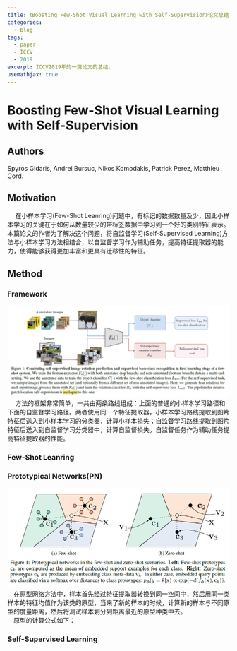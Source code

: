 ```yaml
---
title: 《Boosting Few-Shot Visual Learning with Self-Supervision》论文总结
categories:
  - blog
tags:
  - paper
  - ICCV
  - 2019
excerpt: ICCV2019年的一篇论文的总结。
usemathjax: true
---
```

# Boosting Few-Shot Visual Learning with Self-Supervision

## Authors
Spyros Gidaris, Andrei Bursuc, Nikos Komodakis, Patrick Perez, Matthieu Cord.

## Motivation
&emsp; 在小样本学习(Few-Shot Leanring)问题中，有标记的数据数量及少，因此小样本学习的关键在于如何从数量较少的带标签数据中学习到一个好的类别特征表示。本篇论文的作者为了解决这个问题，将自监督学习(Self-Supervised Learning)方法与小样本学习方法相结合，以自监督学习作为辅助任务，提高特征提取器的能力，使得能够获得更加丰富和更具有迁移性的特征。

## Method

### Framework
![avatar](/assets/images/paper2/framework.png)
&emsp; 方法的框架非常简单，一共由两条路线组成：上面的普通的小样本学习路径和下面的自监督学习路径。两者使用同一个特征提取器，小样本学习路线提取到图片特征后送入到小样本学习的分类器，计算小样本损失；自监督学习路线提取到图片特征后送入到自监督学习分类器中，计算自监督损失。自监督任务作为辅助任务提高特征提取器的性能。

### Few-Shot Leanring

### Prototypical Networks(PN)
![avatar](/assets/images/paper2/pn.png)
&emsp;在原型网络方法中，样本首先经过特征提取器转换到同一空间中，然后用同一类样本的特征均值作为该类的原型，当来了新的样本的时候，计算新的样本与不同原型的度量距离，然后将测试样本划分到距离最近的原型种类中去。  
&emsp;原型的计算公式如下：

### Self-Supervised Learning
